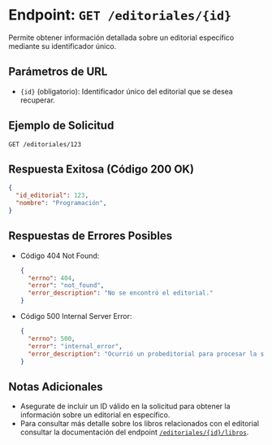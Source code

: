 # Endpoint: `GET /editoriales/{id}`

Permite obtener información detallada sobre un editorial específico mediante su identificador único.

## Parámetros de URL
- `{id}` (obligatorio): Identificador único del editorial que se desea recuperar.

## Ejemplo de Solicitud
```http
GET /editoriales/123
```

## Respuesta Exitosa (Código 200 OK)
```json
{
  "id_editorial": 123,
  "nombre": "Programación",
}
```

## Respuestas de Errores Posibles
- Código 404 Not Found:

  ```json
  {
    "errno": 404,
    "error": "not_found",
    "error_description": "No se encontró el editorial."
  }
  ```

- Código 500 Internal Server Error:
  ```json
  {
    "errno": 500,
    "error": "internal_error",
    "error_description": "Ocurrió un probeditorial para procesar la solicitud"
  }
  ``` 

## Notas Adicionales

- Asegurate de incluir un ID válido en la solicitud para obtener la información
  sobre un editorial en específico.
- Para consultar más detalle sobre los libros relacionados con el editorial consultar
  la documentación del endpoint [`/editoriales/{id}/libros`](./get-editoriales-id.md).